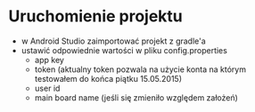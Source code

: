 # Uruchomienie projektu

- w Android Studio zaimportować projekt z gradle'a
- ustawić odpowiednie wartości w pliku config.properties
    + app key
    + token (aktualny token pozwala na użycie konta na którym testowałem do końca piątku 15.05.2015)
    + user id
    + main board name (jeśli się zmieniło względem założeń)

